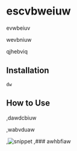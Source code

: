 # escvbweiuw

evwbeiuv

wevbniuw

qjhebviq

## Installation

```
dw
```

## How to Use

,dawdcbiuw

,wabvduaw

,![snippet](akwjbfikawj)
,### awhbfiaw


